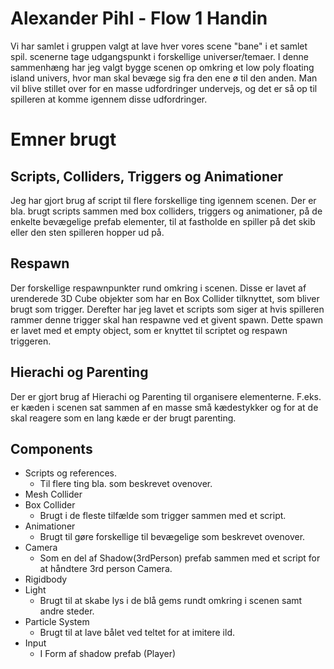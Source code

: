 # Alexander Pihl - Flow 1 Handin
Vi har samlet i gruppen valgt at lave hver vores scene "bane" i et samlet spil. scenerne tage udgangspunkt i forskellige universer/temaer. I denne sammenhæng har jeg valgt bygge scenen op omkring et low poly floating island univers, hvor man skal bevæge sig fra den ene ø til den anden. Man vil blive stillet over for en masse udfordringer undervejs, og det er så op til spilleren at komme igennem disse udfordringer. 

# Emner brugt

## Scripts, Colliders, Triggers og Animationer
Jeg har gjort brug af script til flere forskellige ting igennem scenen. Der er bla. brugt scripts sammen med box colliders, triggers og animationer, på de enkelte bevægelige prefab elementer, til at fastholde en spiller på det skib eller den sten spilleren hopper ud på.

## Respawn
Der forskellige respawnpunkter rund omkring i scenen. Disse er lavet af urenderede 3D Cube objekter som har en Box Collider tilknyttet, som bliver brugt som trigger. Derefter har jeg lavet et scripts som siger at hvis spilleren rammer denne trigger skal han respawne ved et givent spawn. Dette spawn er lavet med et empty object, som er knyttet til scriptet og respawn triggeren.

## Hierachi og Parenting
Der er gjort brug af Hierachi og Parenting til organisere elementerne. F.eks. er kæden i scenen sat sammen af en masse små kædestykker og for at de skal reagere som en lang kæde er der brugt parenting.

## Components
- Scripts og references.
  - Til flere ting bla. som beskrevet ovenover.
- Mesh Collider
- Box Collider
  - Brugt i de fleste tilfælde som trigger sammen med et script.
- Animationer
  - Brugt til gøre forskellige til bevægelige som beskrevet ovenover.
- Camera
  - Som en del af Shadow(3rdPerson) prefab sammen med et script for at håndtere 3rd person Camera.
- Rigidbody
- Light
  - Brugt til at skabe lys i de blå gems rundt omkring i scenen samt andre steder.
- Particle System
  - Brugt til at lave bålet ved teltet for at imitere ild.
- Input
  - I Form af shadow prefab (Player)
